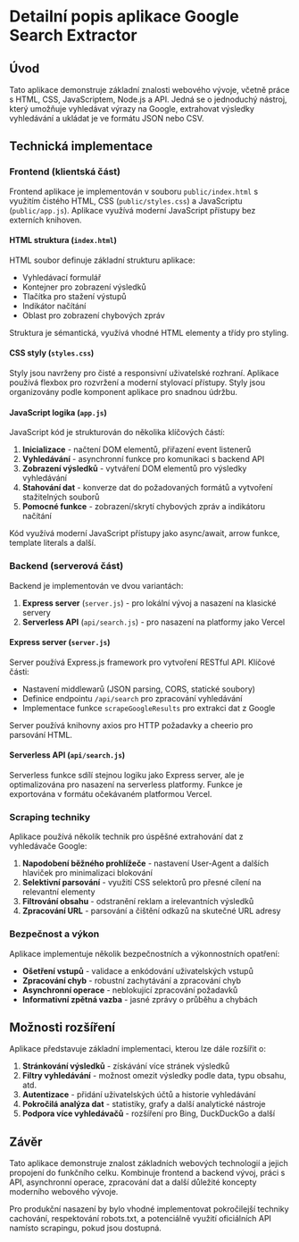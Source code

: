 # Detailní popis aplikace Google Search Extractor

## Úvod

Tato aplikace demonstruje základní znalosti webového vývoje, včetně práce s HTML, CSS, JavaScriptem, Node.js a API. Jedná se o jednoduchý nástroj, který umožňuje vyhledávat výrazy na Google, extrahovat výsledky vyhledávání a ukládat je ve formátu JSON nebo CSV.

## Technická implementace

### Frontend (klientská část)

Frontend aplikace je implementován v souboru `public/index.html` s využitím čistého HTML, CSS (`public/styles.css`) a JavaScriptu (`public/app.js`). Aplikace využívá moderní JavaScript přístupy bez externích knihoven.

#### HTML struktura (`index.html`)

HTML soubor definuje základní strukturu aplikace:
- Vyhledávací formulář
- Kontejner pro zobrazení výsledků
- Tlačítka pro stažení výstupů
- Indikátor načítání
- Oblast pro zobrazení chybových zpráv

Struktura je sémantická, využívá vhodné HTML elementy a třídy pro styling.

#### CSS styly (`styles.css`)

Styly jsou navrženy pro čisté a responsivní uživatelské rozhraní. Aplikace používá flexbox pro rozvržení a moderní stylovací přístupy. Styly jsou organizovány podle komponent aplikace pro snadnou údržbu.

#### JavaScript logika (`app.js`)

JavaScript kód je strukturován do několika klíčových částí:
1. **Inicializace** - načtení DOM elementů, přiřazení event listenerů
2. **Vyhledávání** - asynchronní funkce pro komunikaci s backend API
3. **Zobrazení výsledků** - vytváření DOM elementů pro výsledky vyhledávání
4. **Stahování dat** - konverze dat do požadovaných formátů a vytvoření stažitelných souborů
5. **Pomocné funkce** - zobrazení/skrytí chybových zpráv a indikátoru načítání

Kód využívá moderní JavaScript přístupy jako async/await, arrow funkce, template literals a další.

### Backend (serverová část)

Backend je implementován ve dvou variantách:
1. **Express server** (`server.js`) - pro lokální vývoj a nasazení na klasické servery
2. **Serverless API** (`api/search.js`) - pro nasazení na platformy jako Vercel

#### Express server (`server.js`)

Server používá Express.js framework pro vytvoření RESTful API. Klíčové části:
- Nastavení middlewarů (JSON parsing, CORS, statické soubory)
- Definice endpointu `/api/search` pro zpracování vyhledávání
- Implementace funkce `scrapeGoogleResults` pro extrakci dat z Google

Server používá knihovny axios pro HTTP požadavky a cheerio pro parsování HTML.

#### Serverless API (`api/search.js`)

Serverless funkce sdílí stejnou logiku jako Express server, ale je optimalizována pro nasazení na serverless platformy. Funkce je exportována v formátu očekávaném platformou Vercel.

### Scraping techniky

Aplikace používá několik technik pro úspěšné extrahování dat z vyhledávače Google:

1. **Napodobení běžného prohlížeče** - nastavení User-Agent a dalších hlaviček pro minimalizaci blokování
2. **Selektivní parsování** - využití CSS selektorů pro přesné cílení na relevantní elementy
3. **Filtrování obsahu** - odstranění reklam a irelevantních výsledků
4. **Zpracování URL** - parsování a čištění odkazů na skutečné URL adresy

### Bezpečnost a výkon

Aplikace implementuje několik bezpečnostních a výkonnostních opatření:
- **Ošetření vstupů** - validace a enkódování uživatelských vstupů
- **Zpracování chyb** - robustní zachytávání a zpracování chyb
- **Asynchronní operace** - neblokující zpracování požadavků
- **Informativní zpětná vazba** - jasné zprávy o průběhu a chybách

## Možnosti rozšíření

Aplikace představuje základní implementaci, kterou lze dále rozšířit o:
1. **Stránkování výsledků** - získávání více stránek výsledků
2. **Filtry vyhledávání** - možnost omezit výsledky podle data, typu obsahu, atd.
3. **Autentizace** - přidání uživatelských účtů a historie vyhledávání
4. **Pokročilá analýza dat** - statistiky, grafy a další analytické nástroje
5. **Podpora více vyhledávačů** - rozšíření pro Bing, DuckDuckGo a další

## Závěr

Tato aplikace demonstruje znalost základních webových technologií a jejich propojení do funkčního celku. Kombinuje frontend a backend vývoj, práci s API, asynchronní operace, zpracování dat a další důležité koncepty moderního webového vývoje.

Pro produkční nasazení by bylo vhodné implementovat pokročilejší techniky cachování, respektování robots.txt, a potenciálně využití oficiálních API namísto scrapingu, pokud jsou dostupná.